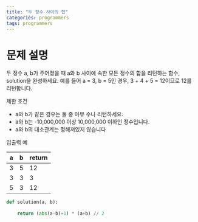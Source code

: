 ```yaml
---
title: "두 정수 사이의 합"
categories: programmers
tags: programmers
---
```

# 문제 설명

두 정수 a, b가 주어졌을 때 a와 b 사이에 속한 모든 정수의 합을 리턴하는 함수, solution을 완성하세요.
예를 들어 a = 3, b = 5인 경우, 3 + 4 + 5 = 12이므로 12를 리턴합니다.

제한 조건

- a와 b가 같은 경우는 둘 중 아무 수나 리턴하세요.
- a와 b는 -10,000,000 이상 10,000,000 이하인 정수입니다.
- a와 b의 대소관계는 정해져있지 않습니다

입출력 예

| a | b | return |
| - | - | ------ |
| 3 | 5 | 12     |
| 3 | 3 | 3      |
| 5 | 3 | 12     |

```python
def solution(a, b):         
  
    return (abs(a-b)+1) * (a+b) // 2
```
